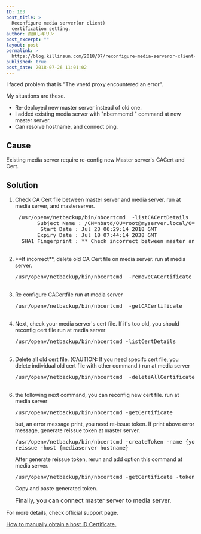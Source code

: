 ```yaml
---
ID: 103
post_title: >
  Reconfigure media server(or client)
  certification setting.
author: 首無しキリン
post_excerpt: ""
layout: post
permalink: >
  https://blog.killinsun.com/2018/07/reconfigure-media-serveror-client-certification-setting/
published: true
post_date: 2018-07-26 11:01:02
---
```

I faced problem that is "The vnetd proxy encountered an error".

My situations are these.
<ul>
 	<li>Re-deployed new master server instead of old one.</li>
 	<li>I added existing media server with "nbemmcmd " command at new master server.</li>
 	<li>Can resolve hostname, and connect ping.</li>
</ul>
<h2>Cause</h2>
Existing media server require re-config new Master server's CACert and Cert.
<h2>Solution</h2>
<ol>
 	<li>Check CA Cert file between master server and media server.
run at media server, and masterserver.
<pre class="toolbar:2 lang:sh decode:true "> /usr/openv/netbackup/bin/nbcertcmd  -listCACertDetails
       Subject Name : /CN=nbatd/OU=root@myserver.local/O=vx
        Start Date : Jul 23 06:29:14 2018 GMT
       Expiry Date : Jul 18 07:44:14 2038 GMT
  SHA1 Fingerprint : ** Check incorrect between master and media. **</pre>
&nbsp;</li>
 	<li>**If incorrect**, delete old CA Cert file on media server.
run at media server.
<pre class="toolbar:2 lang:sh decode:true">/usr/openv/netbackup/bin/nbcertcmd  -removeCACertificate -fingerPrint {old SHA1 fingerprint on media server}</pre>
&nbsp;</li>
 	<li>Re configure CACertfile
run at media server
<pre class="toolbar:2 lang:sh decode:true">/usr/openv/netbackup/bin/nbcertcmd  -getCACertificate</pre>
&nbsp;</li>
 	<li>Next, check your media server's cert file. If it's too old, you should reconfig cert file
run at media server
<pre class="toolbar:2 lang:sh decode:true ">/usr/openv/netbackup/bin/nbcertcmd -listCertDetails</pre>
&nbsp;</li>
 	<li>Delete all old cert file. (CAUTION: If you need specifc cert file, you delete individual old cert file with other command.)
run at media server
<pre class="toolbar:2 lang:sh decode:true ">/usr/openv/netbackup/bin/nbcertcmd  -deleteAllCertificates</pre>
&nbsp;</li>
 	<li>the following next command, you can reconfig new cert file.
run at media server
<pre class="toolbar:2 lang:sh decode:true">/usr/openv/netbackup/bin/nbcertcmd -getCertificate</pre>
but, an error message print, you need re-issue token.
If print above error message, generate reissue token at master server.
<pre class="toolbar:2 lang:sh decode:true crayon-selected">/usr/openv/netbackup/bin/nbcertcmd -createToken -name {your_token_name} -
reissue -host {mediaserver_hostname}</pre>
After generate reissue token, rerun and add option this command at media server.
<pre class="toolbar:2 lang:sh decode:true ">/usr/openv/netbackup/bin/nbcertcmd -getCertificate -token</pre>
Copy and paste generated token.

<span style="font-size: 1rem;">Finally, you can connect master server to media server.</span></li>
</ol>
For more details, check official support page.

<a href="https://www.veritas.com/support/en_US/article.000127129" target="_blank" rel="noopener noreferrer">How to manually obtain a host ID Certificate.</a>
